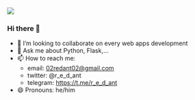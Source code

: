 <br>
<img src="https://github.com/r-e-d-ant/red-Ant-02/blob/main/1500x500.jpeg"/>
<br>


### Hi there 👋

<!--- 🔭 I’m currently working on Flask/-->
<!-- - 🌱 I’m currently learning Django -->
<!-- - 🤔 I’m looking for help with JavaScript -->
- 👯 I’m looking to collaborate on every web apps development
- 💬  Ask me about Python, Flask,...
- 📫  How to reach me:
  * email: 02redant02@gmail.com
  * twitter: @r_e_d_ant
  * telegram: https://t.me/r_e_d_ant
- 😄 Pronouns: he/him
<!-- - ⚡ Fun fact: ... -->

